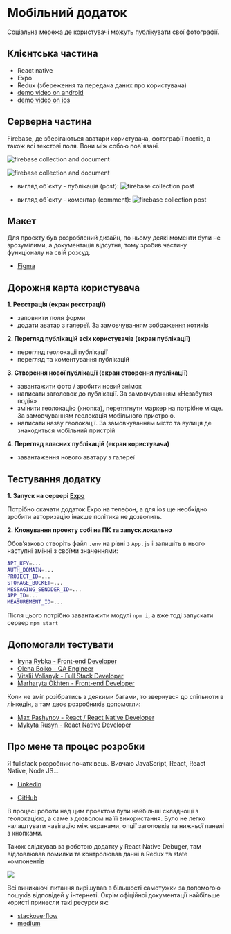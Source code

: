 
# Мобільний додаток 
Соціальна мережа де користувачі можуть публікувати свої фотографії.

## Клієнтська частина 
- React native
- Expo
- Redux (збереження та передача даних про користувача)
- [demo video on android](https://www.youtube.com/watch?v=sn5QQwlnCHw&ab_channel=%D0%A1%D0%B5%D1%80%D0%B3i%D0%B9%D0%9Ci%D1%81%D1%8E%D0%BA)
- [demo video on ios](https://www.youtube.com/watch?v=G7g7Y2bCTGY&ab_channel=%D0%A1%D0%B5%D1%80%D0%B3i%D0%B9%D0%9Ci%D1%81%D1%8E%D0%BA)

## Серверна частина
Firebase, де зберігаються аватари користувача, фотографії постів, а також всі текстові поля. Вони між собою пов`язані.

![firebase collection and document](https://i.ibb.co/DQqt4P2/2023-06-07-23-13-48.png)

![firebase collection and document](https://i.ibb.co/5GzQzN6/2023-06-07-23-00-41.png)

- вигляд об`єкту - публікація (post):
![firebase collection post](https://i.ibb.co/Sv4KkHX/2023-06-07-22-57-35.png)

- вигляд об`єкту - коментар (comment):
![firebase collection post](https://i.ibb.co/rvrzqz9/2023-06-07-22-59-48.png)

## Макет
Для проекту був розроблений дизайн, по ньому деякі моменти були не зрозумілими, а документація відсутня, тому зробив частину функціоналу на свій розсуд.
- [Figma](https://www.figma.com/file/YqWLNarVE4x1zkXa6PYJfi/Homework-(Copy)-(Copy)?type=design&node-id=12-47&t=kuDhQgU4zgLOwPh8-0)

## Дорожня карта користувача
**1. Реєстрація (екран реєстрації)**
- заповнити поля форми
- додати аватар з галереї. За замовчуванням зображення котиків

**2. Перегляд публікацій всіх користувачів (екран публікації)**
- перегляд геолокаціі публікації
- перегляд та коментування публікацій

**3. Cтворення нової публікації (екран створення публікації)**
- завантажити фото / зробити новий знімок
- написати заголовок до публікації. За замовчуванням «Незабутня подія»
- змінити геолокацію (кнопка), перетягнути маркер на потрібне місце. За замовчуванням геолокація мобільного пристрою.
- написати назву геолокації. За замовчуванням місто та вулиця де знаходиться мобільний пристрій

**4. Перегляд власних публікацій (екран користувача)**
- завантаження нового аватару з галереї

## Тестування додатку
**1. Запуск на сервері [Expo](https://expo.dev/@misyuk.dev/MyPain?serviceType=classic&distribution=expo-go)**

Потрібно скачати додаток Expo на телефон, а для ios ще необхідно зробити авторизацію інакше політика не дозволить.

**2. Клонування проекту собі на ПК та запуск локально**

Обовʼязково створіть файл `.env` на рівні з `App.js` і запишіть в нього наступні змінні з своїми значеннями:
```bash
API_KEY=...
AUTH_DOMAIN=...
PROJECT_ID=...
STORAGE_BUCKET=...
MESSAGING_SENDDER_ID=...
APP_ID=...
MEASUREMENT_ID=...
```

Після цього потрібно завантажити модулі
`npm i`, а вже тоді запускати сервер `npm start`

## Допомогали тестувати
- [Iryna Rybka - Front-end Developer](https://www.linkedin.com/in/iryna-rybka-95482819a/)
- [Olena Boiko - QA Engineer](https://www.linkedin.com/in/olena-boiko/)
- [Vitalii Volianyk - Full Stack Developer](https://www.linkedin.com/in/vitalii-volianyk/)
- [Marharyta Okhten - Front-end Developer](https://www.linkedin.com/in/marharyta-okhten/)

Коли не зміг розібратись з деякими багами, то звернувся до спільноти в лінкедін, а там двоє розробників допомогли:
- [Max Pashynov - React / React Native Developer](https://www.linkedin.com/in/max-pashynov-080a451a1/)
- [Mykyta Rusyn - React Native Developer](https://www.linkedin.com/in/mykyta-rusyn/)

## Про мене та процес розробки
Я fullstack розробник початківець. Вивчаю JavaScript, React, React Native, Node JS...

- [Linkedin](https://www.linkedin.com/in/%D1%81%D0%B5%D1%80%D0%B3%D0%B5%D0%B9-%D0%BC%D0%B8%D1%81%D1%8E%D0%BA/)

- [GitHub](https://github.com/smisyuk4)

В процесі роботи над цим проектом були найбільші складнощі з геолокацією, а саме з дозволом на її використання. Було не легко налаштувати навігацію між екранами, опції заголовків та нижньої панелі з кнопками.

Також слідкував за роботою додатку у React Native Debuger, там відловлював помилки та контролював данні в Redux та state компонентів

![](https://i.ibb.co/QjxnDq1/2023-06-08-00-05-45.png)

Всі виникаючі питання вирішував в більшості самотужки за допомогою пошуків відповідей у інтернеті. Окрім офіційної документації найбільше користі принесли такі ресурси як:
- [stackoverflow](https://stackoverflow.com/)
- [medium](https://medium.com/)